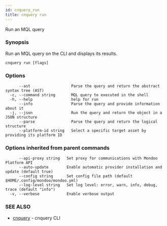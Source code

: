 ```yaml
---
id: cnquery_run
title: cnquery run
---
```


Run an MQL query

### Synopsis

Run an MQL query on the CLI and displays its results.

```
cnquery run [flags]
```

### Options

```
      --ast                  Parse the query and return the abstract syntax tree (AST)
  -c, --command string       MQL query to executed in the shell
  -h, --help                 help for run
      --info                 Parse the query and provide information about it
  -j, --json                 Run the query and return the object in a JSON structure
      --parse                Parse the query and return the logical structure
      --platform-id string   Select a specific target asset by providing its platform ID
```

### Options inherited from parent commands

```
      --api-proxy string   Set proxy for communications with Mondoo Platform API
      --auto-update        Enable automatic provider installation and update (default true)
      --config string      Set config file path (default $HOME/.config/mondoo/mondoo.yml)
      --log-level string   Set log level: error, warn, info, debug, trace (default "info")
  -v, --verbose            Enable verbose output
```

### SEE ALSO

- [cnquery](cnquery.md) - cnquery CLI
